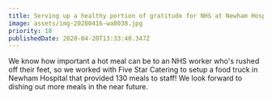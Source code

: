 ```yaml
---
title: Serving up a healthy portion of gratitude for NHS at Newham Hospital
image: assets/img-20200416-wa0038.jpg
priority: 18
publishedDate: 2020-04-20T13:33:40.347Z
---
```

We know how important a hot meal can be to an NHS worker who's rushed off their feet, so we worked with Five Star Catering to setup a food truck in Newham Hospital that provided 130 meals to staff! We look forward to dishing out more meals in the near future.